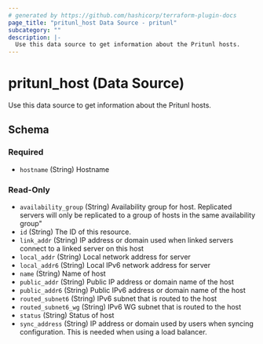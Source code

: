 ```yaml
---
# generated by https://github.com/hashicorp/terraform-plugin-docs
page_title: "pritunl_host Data Source - pritunl"
subcategory: ""
description: |-
  Use this data source to get information about the Pritunl hosts.
---
```


# pritunl_host (Data Source)

Use this data source to get information about the Pritunl hosts.



<!-- schema generated by tfplugindocs -->
## Schema

### Required

- `hostname` (String) Hostname

### Read-Only

- `availability_group` (String) Availability group for host. Replicated servers will only be replicated to a group of hosts in the same availability group"
- `id` (String) The ID of this resource.
- `link_addr` (String) IP address or domain used when linked servers connect to a linked server on this host
- `local_addr` (String) Local network address for server
- `local_addr6` (String) Local IPv6 network address for server
- `name` (String) Name of host
- `public_addr` (String) Public IP address or domain name of the host
- `public_addr6` (String) Public IPv6 address or domain name of the host
- `routed_subnet6` (String) IPv6 subnet that is routed to the host
- `routed_subnet6_wg` (String) IPv6 WG subnet that is routed to the host
- `status` (String) Status of host
- `sync_address` (String) IP address or domain used by users when syncing configuration. This is needed when using a load balancer.
